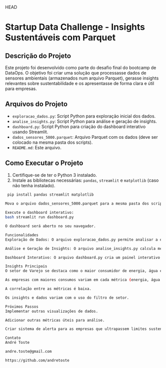 HEAD
# Startup Data Challenge - Insights Sustentáveis com Parquet

## Descrição do Projeto

Este projeto foi desenvolvido como parte do desafio final do bootcamp de DataOps. O objetivo foi criar uma solução que processasse dados de sensores ambientais (armazenados num arquivo Parquet), gerasse insights relevantes sobre sustentabilidade e os apresentasse de forma clara e útil para empresas.

## Arquivos do Projeto

*   `exploracao_dados.py`: Script Python para exploração inicial dos dados.
*   `analise_insights.py`: Script Python para análise e geração de insights.
*   `dashboard.py`: Script Python para criação do dashboard interativo usando Streamlit.
*   `dados_sensores_5000.parquet`: Arquivo Parquet com os dados (deve ser colocado na mesma pasta dos scripts).
*   `README.md`: Este arquivo.

## Como Executar o Projeto

1.  Certifique-se de ter o Python 3 instalado.
2.  Instale as bibliotecas necessárias: `pandas`, `streamlit` e `matplotlib` (caso não tenha instalado).
```bash
 pip install pandas streamlit matplotlib
 
Mova o arquivo dados_sensores_5000.parquet para a mesma pasta dos scripts.

Execute o dashboard interativo:
bash streamlit run dashboard.py

O dashboard será aberto no seu navegador.

Funcionalidades
Exploração de Dados: O arquivo exploracao_dados.py permite analisar a estrutura dos dados do arquivo Parquet.

Análise e Geração de Insights: O arquivo analise_insights.py calcula métricas de consumo de energia, água e emissões de CO2 por setor, identifica as empresas com maior consumo e analisa a correlação entre as métricas.

Dashboard Interativo: O arquivo dashboard.py cria um painel interativo usando Streamlit, onde o usuário pode visualizar o consumo por setor, as empresas com maior consumo e a correlação entre as métricas. O dashboard possui um filtro por setor.

Insights Principais
O setor de Varejo se destaca como o maior consumidor de energia, água e emissor de CO2, seguido de perto por Indústria.

As empresas com maiores consumos variam em cada métrica (energia, água e CO2).

A correlação entre as métricas é baixa.

Os insights e dados variam com o uso do filtro de setor.

Próximos Passos
Implementar outras visualizações de dados.

Adicionar outras métricas úteis para análise.

Criar sistema de alerta para as empresas que ultrapassem limites sustentáveis.

Contato
André Toste

andre.toste@gmail.com

https://github.com/andretoste